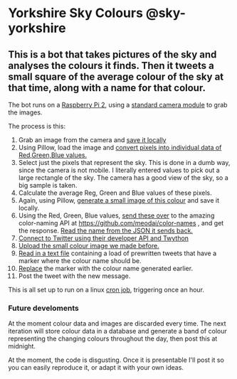 # Yorkshire Sky Colours @sky-yorkshire

## This is a bot that takes pictures of the sky and analyses the colours it finds. Then it tweets a small square of the average colour of the sky at that time, along with a name for that colour.

The bot runs on a [Raspberry Pi 2](https://www.raspberrypi.org/products/raspberry-pi-2-model-b/), using a [standard camera module](https://www.raspberrypi.org/products/camera-module-v2/) to grab the images.

The process is this:

1. Grab an image from the camera and [save it locally](https://projects.raspberrypi.org/en/projects/getting-started-with-picamera/5)
2. Using Pillow, load the image and [convert pixels into individual data of Red,Green,Blue values.](https://pillow.readthedocs.io/en/3.0.x/reference/Image.html#PIL.Image.Image.getdata)
3. Select just the pixels that represent the sky. This is done in a dumb way, since the camera is not mobile. I literally entered values to pick out a large rectangle of the sky. The camera has a good view of the sky, so a big sample is taken.
4. Calculate the average Reg, Green and Blue values of these pixels.
5. Again, using Pillow, [generate a small image of this colour](https://pillow.readthedocs.io/en/3.0.x/reference/Image.html#PIL.Image.new) and save it locally.
6. Using the Red, Green, Blue values, [send these over](https://www.w3schools.com/python/module_requests.asp) to the amazing color-naming API at https://github.com/meodai/color-names , and get the response. [Read the name from the JSON it sends back.](https://developer.rhino3d.com/guides/rhinopython/python-xml-json/)
7. [Connect to Twitter using their developer API and Twython](https://www.instructables.com/id/Raspberry-Pi-Twitterbot/)
8. [Upload the small colour image we made before.](https://twython.readthedocs.io/en/latest/usage/advanced_usage.html#updating-status-with-image)
9. [Read in a text file](https://www.w3schools.com/python/ref_file_readlines.asp) containing a load of prewritten tweets that have a marker where the colour name should be.
10. [Replace](https://www.geeksforgeeks.org/python-string-replace/) the marker with the colour name generated earlier.
11. Post the tweet with the new message.


This is all set up to run on a linux [cron job](https://opensource.com/article/17/11/how-use-cron-linux), triggering once an hour.


### Future develoments

At the moment colour data and images are discarded every time. The next iteration will store colour data in a database and generate a band of colour representing the changing colours throughout the day, then post this at midnight.

At the moment, the code is disgusting. Once it is presentable I'll post it so you can easily reproduce it, or adapt it with your own ideas.
